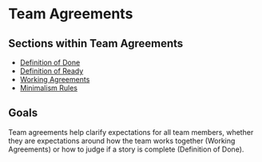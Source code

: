 # Team Agreements

## Sections within Team Agreements

* [Definition of Done](definition-of-done/readme.md)
* [Definition of Ready](definition-of-ready/readme.md)
* [Working Agreements](working-agreements/readme.md)
* [Minimalism Rules](minimalism-rules.md)

## Goals

Team agreements help clarify expectations for all team members, whether they are expectations around how the team works together (Working Agreements) or how to judge if a story is complete (Definition of Done).
